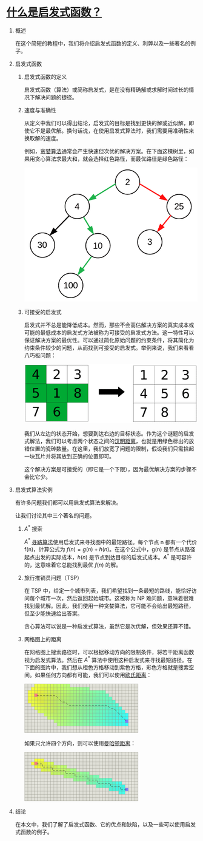 # [什么是启发式函数？](https://www.baeldung.com/cs/heuristics)

1. 概述

    在这个简短的教程中，我们将介绍启发式函数的定义、利弊以及一些著名的例子。

2. 启发式函数

    1. 启发式函数的定义

        启发式函数（算法）或简称启发式，是在没有精确解或求解时间过长的情况下解决问题的捷径。

    2. 速度与准确性

        从定义中我们可以得出结论，启发式的目标是找到更快的解或近似解，即使它不是最优解。换句话说，在使用启发式算法时，我们需要用准确性来换取解的速度。

        例如，[贪婪算法](https://www.baeldung.com/cs/greedy-approach-vs-dynamic-programming)通常会产生快速但次优的解决方案。在下面这棵树里，如果用贪心算法求最大和，就会选择红色路径，而最优路径是绿色路径：

        ![贪心](pic/greedy.webp)

    3. 可接受的启发式

        启发式并不总是能降低成本。然而，那些不会高估解决方案的真实成本或可能的最低成本的启发式方法被称为可接受的启发式方法。这一特性可以保证解决方案的最优性。可以通过简化原始问题的约束条件，将其简化为约束条件较少的问题，从而找到可接受的启发式。举例来说，我们来看看八巧板问题：

        ![汉明](pic/hamming-768x260.webp)

        我们从左边的状态开始，想要到达右边的目标状态。作为这个谜题的启发式解法，我们可以考虑两个状态之间的[汉明距离](https://www.baeldung.com/cs/string-similarity-edit-distance#:~:text=Hamming%20Distance,transform%20one%20string%20into%20another.)，也就是用绿色标出的放错位置的瓷砖数量。在这里，我们放宽了问题的限制，假设我们只需拾起一块瓦片并将其放到正确的位置即可。

        这个解决方案是可接受的（即它是一个下限），因为最优解决方案的步骤不会比它少。

3. 启发式算法实例

    有许多问题我们都可以用启发式算法来解决。

    让我们讨论其中三个著名的问题。

    1. $A^*$ 搜索

        $A^*$ [寻路算法](https://www.baeldung.com/cs/a-star-algorithm)使用启发式来寻找图中的最短路径。每个节点 n 都有一个代价 f(n)，计算公式为 $f(n) = g(n) + h(n)$。在这个公式中，g(n) 是节点从路径起点出发的实际成本，$h(n)$ 是节点到达目标的启发式成本。$A^*$ 是可容许的，这意味着它总能找到最优 $f(n)$ 的解。

    2. 旅行推销员问题（TSP）

        在 TSP 中，给定一个城市列表，我们希望找到一条最短的路线，能恰好访问每个城市一次，然后返回起始城市。这被称为 NP 难问题，意味着很难找到最优解。因此，我们使用一种贪婪算法，它可能不会给出最短路径，但至少能快速给出答案。

        贪心算法可以说是一种启发式算法，虽然它是次优解，但效果还算不错。

    3. 网格图上的距离

        在网格图上搜索路径时，可以根据移动方向的限制条件，将若干距离函数视为启发式算法。然后在 $A^*$ 算法中使用这种启发式来寻找最短路径。在下面的图片中，我们想从橙色方格移动到紫色方格，彩色方格就是搜索空间。如果任何方向都有可能，我们可以使用[欧氏距离](https://www.baeldung.com/cs/euclidean-distance-vs-cosine-similarity)：

        ![欧几里得距离](pic/euclidean-300x129-1.webp)

        如果只允许四个方向，则可以使用[曼哈顿距离](https://xlinux.nist.gov/dads/HTML/manhattanDistance.html)：

        ![曼哈顿](pic/manhattan-300x129-1.webp)

4. 结论

    在本文中，我们了解了启发式函数、它的优点和缺陷，以及一些可以使用启发式函数的例子。
